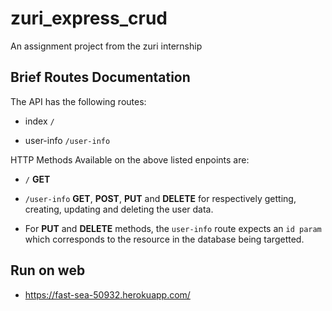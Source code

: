 # zuri_express_crud
An assignment project from the zuri internship

## Brief Routes Documentation

The API has the following routes:

- index ``/`` 

- user-info ``/user-info``

HTTP Methods Available on the above listed enpoints are:

- ``/`` **GET**

- ``/user-info`` **GET**, **POST**, **PUT** and **DELETE** for respectively getting, creating, updating and deleting the user data.

- For **PUT** and **DELETE** methods, the ``user-info`` route expects an  ``id param`` which corresponds to the resource in the database being targetted.


## Run on web

- https://fast-sea-50932.herokuapp.com/
